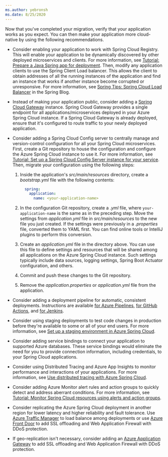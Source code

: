 ```yaml
---
ms.author: yebronsh
ms.date: 8/25/2020
---
```


Now that you've completed your migration, verify that your application works as you expect. You can then make your application more cloud-native by using the following recommendations.

* Consider enabling your application to work with Spring Cloud Registry. This will enable your application to be dynamically discovered by other deployed microservices and clients. For more information, see [Tutorial: Prepare a Java Spring app for deployment](/azure/spring-cloud/spring-cloud-tutorial-prepare-app-deployment). Then, modify any application clients to use the Spring Client Load balancer. This allows the client to obtain addresses of all the running instances of the application and find an instance that works if another instance become corrupted or unresponsive. For more information, see [Spring Tips: Spring Cloud Load Balancer](https://spring.io/blog/2020/03/25/spring-tips-spring-cloud-loadbalancer) in the Spring Blog.

* Instead of making your application public, consider adding a [Spring Cloud Gateway](https://cloud.spring.io/spring-cloud-gateway/reference/html/) instance. Spring Cloud Gateway provides a single endpoint for all applications/microservices deployed in your Azure Spring Cloud instance. If a Spring Cloud Gateway is already deployed, ensure that it's configured to route traffic to your newly deployed application.

* Consider adding a Spring Cloud Config server to centrally manage and version-control configuration for all your Spring Cloud microservices. First, create a Git repository to house the configuration and configure the Azure Spring Cloud instance to use it. For more information, see [Tutorial: Set up a Spring Cloud Config Server instance for your service](/azure/spring-cloud/spring-cloud-tutorial-config-server). Then, migrate your configuration using the following steps:

  1. Inside the application's *src/main/resources* directory, create a *bootstrap.yml* file with the following contents:

        ```yml
          spring:
            application:
              name: <your-application-name>
        ```

  1. In the configuration Git repository, create a *<your-application-name>.yml* file, where `your-application-name` is the same as in the preceding step. Move the settings from *application.yml* file in *src/main/resources* to the new file you just created. If the settings were previously in a *.properties* file, converted them to YAML first. You can find online tools or IntelliJ plugins to perform this conversion.

  1. Create an *application.yml* file in the directory above. You can use this file to define settings and resources that will be shared among all applications on the Azure Spring Cloud instance. Such settings typically include data sources, logging settings, Spring Boot Actuator configuration, and others.

  1. Commit and push these changes to the Git repository.

  1. Remove the *application.properties* or *application.yml* file from the application.

* Consider adding a deployment pipeline for automatic, consistent deployments. Instructions are available [for Azure Pipelines](/azure/spring-cloud/spring-cloud-howto-cicd), [for GitHub Actions](/azure/spring-cloud/spring-cloud-howto-github-actions), and [for Jenkins](/azure/jenkins/tutorial-jenkins-deploy-cli-spring-cloud-service).

* Consider using staging deployments to test code changes in production before they're available to some or all of your end users. For more information, see [Set up a staging environment in Azure Spring Cloud](/azure/spring-cloud/spring-cloud-howto-staging-environment).

* Consider adding service bindings to connect your application to supported Azure databases. These service bindings would eliminate the need for you to provide connection information, including credentials, to your Spring Cloud applications.

* Consider using Distributed Tracing and Azure App Insights to monitor performance and interactions of your applications. For more information, see [Use distributed tracing with Azure Spring Cloud](/azure/spring-cloud/spring-cloud-tutorial-distributed-tracing).

* Consider adding Azure Monitor alert rules and action groups to quickly detect and address aberrant conditions. For more information, see [Tutorial: Monitor Spring Cloud resources using alerts and action groups](/azure/spring-cloud/spring-cloud-tutorial-alerts-action-groups).

* Consider replicating the Azure Spring Cloud deployment in another region for lower latency and higher reliability and fault tolerance. Use [Azure Traffic Manager](/azure/traffic-manager) to load balance among deployments or use [Azure Front Door](/azure/frontdoor) to add SSL offloading and Web Application Firewall with DDoS protection.

* If geo-replication isn't necessary, consider adding an [Azure Application Gateway](/azure/application-gateway) to add SSL offloading and Web Application Firewall with DDoS protection.
